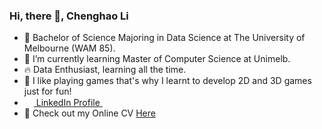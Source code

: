 

### Hi, there 👋, Chenghao Li

- 🌱 Bachelor of Science Majoring in Data Science at The University of Melbourne (WAM 85).
- 🌱 I’m currently learning Master of Computer Science at Unimelb.
- 🔥 Data Enthusiast, learning all the time.
- 💬 I like playing games that's why I learnt to develop 2D and 3D games just for fun!
- <img src="https://beloservice.files.wordpress.com/2016/03/herrmans-linkedin-logo-500x500.png" 
width="15" height="15"/><a href="https://www.linkedin.com/in/chenghao-li-108470161/"> ‏‏‎ LinkedIn Profile‎‏‏‎ ‎‏‏‎</a>
- :bookmark_tabs: Check out my Online CV [Here](https://www.overleaf.com/read/fqmtsxppnhgq)

